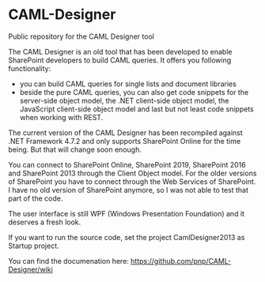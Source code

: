 # CAML-Designer
Public repository for the CAML Designer tool

The CAML Designer is an old tool that has been developed to enable SharePoint developers to build CAML queries. It offers you following functionality:
- you can build CAML queries for single lists and document libraries
- beside the pure CAML queries, you can also get code snippets for the server-side object model, the .NET client-side object model, the JavaScript client-side object model and last but not least code snippets when working with REST.


The current version of the CAML Designer has been recompiled against .NET Framework 4.7.2 and only supports SharePoint Online for the time being. But that will change soon enough.

You can connect to SharePoint Online, SharePoint 2019, SharePoint 2016 and SharePoint 2013 through the Client Object model. For the older versions of SharePoint you have to connect through the Web Services of SharePoint. I have no old version of SharePoint anymore, so I was not able to test that part of the code.

The user interface is still WPF (Windows Presentation Foundation) and it deserves a fresh look. 

If you want to run the source code, set the project CamlDesigner2013 as Startup project.

You can find the documenation here: https://github.com/pnp/CAML-Designer/wiki

